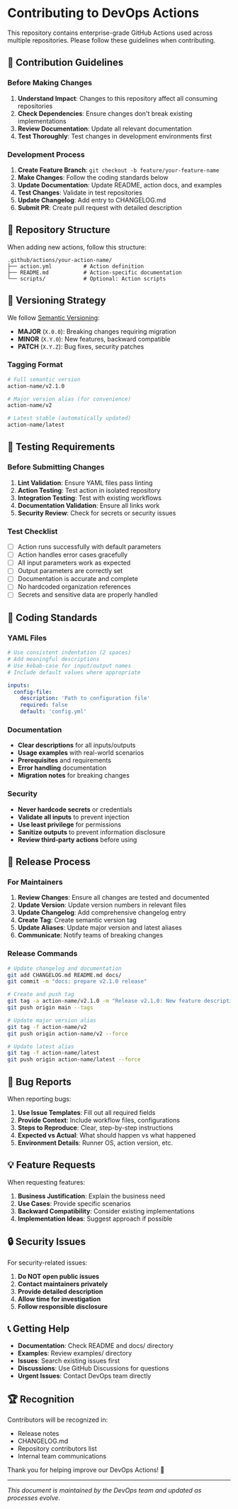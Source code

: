 # Contributing to DevOps Actions

This repository contains enterprise-grade GitHub Actions used across multiple repositories. Please follow these guidelines when contributing.

## 🎯 Contribution Guidelines

### Before Making Changes

1. **Understand Impact**: Changes to this repository affect all consuming repositories
2. **Check Dependencies**: Ensure changes don't break existing implementations
3. **Review Documentation**: Update all relevant documentation
4. **Test Thoroughly**: Test changes in development environments first

### Development Process

1. **Create Feature Branch**: `git checkout -b feature/your-feature-name`
2. **Make Changes**: Follow the coding standards below
3. **Update Documentation**: Update README, action docs, and examples
4. **Test Changes**: Validate in test repositories
5. **Update Changelog**: Add entry to CHANGELOG.md
6. **Submit PR**: Create pull request with detailed description

## 📁 Repository Structure

When adding new actions, follow this structure:

```
.github/actions/your-action-name/
├── action.yml          # Action definition
├── README.md           # Action-specific documentation
└── scripts/            # Optional: Action scripts
```

## 🔄 Versioning Strategy

We follow [Semantic Versioning](https://semver.org/):

- **MAJOR** (`X.0.0`): Breaking changes requiring migration
- **MINOR** (`X.Y.0`): New features, backward compatible
- **PATCH** (`X.Y.Z`): Bug fixes, security patches

### Tagging Format

```bash
# Full semantic version
action-name/v2.1.0

# Major version alias (for convenience)
action-name/v2

# Latest stable (automatically updated)
action-name/latest
```

## 🧪 Testing Requirements

### Before Submitting Changes

1. **Lint Validation**: Ensure YAML files pass linting
2. **Action Testing**: Test action in isolated repository
3. **Integration Testing**: Test with existing workflows
4. **Documentation Validation**: Ensure all links work
5. **Security Review**: Check for secrets or security issues

### Test Checklist

- [ ] Action runs successfully with default parameters
- [ ] Action handles error cases gracefully
- [ ] All input parameters work as expected
- [ ] Output parameters are correctly set
- [ ] Documentation is accurate and complete
- [ ] No hardcoded organization references
- [ ] Secrets and sensitive data are properly handled

## 📝 Coding Standards

### YAML Files

```yaml
# Use consistent indentation (2 spaces)
# Add meaningful descriptions
# Use kebab-case for input/output names
# Include default values where appropriate

inputs:
  config-file:
    description: 'Path to configuration file'
    required: false
    default: 'config.yml'
```

### Documentation

- **Clear descriptions** for all inputs/outputs
- **Usage examples** with real-world scenarios
- **Prerequisites** and requirements
- **Error handling** documentation
- **Migration notes** for breaking changes

### Security

- **Never hardcode secrets** or credentials
- **Validate all inputs** to prevent injection
- **Use least privilege** for permissions
- **Sanitize outputs** to prevent information disclosure
- **Review third-party actions** before using

## 🚀 Release Process

### For Maintainers

1. **Review Changes**: Ensure all changes are tested and documented
2. **Update Version**: Update version numbers in relevant files
3. **Update Changelog**: Add comprehensive changelog entry
4. **Create Tag**: Create semantic version tag
5. **Update Aliases**: Update major version and latest aliases
6. **Communicate**: Notify teams of breaking changes

### Release Commands

```bash
# Update changelog and documentation
git add CHANGELOG.md README.md docs/
git commit -m "docs: prepare v2.1.0 release"

# Create and push tag
git tag -a action-name/v2.1.0 -m "Release v2.1.0: New feature description"
git push origin main --tags

# Update major version alias
git tag -f action-name/v2
git push origin action-name/v2 --force

# Update latest alias
git tag -f action-name/latest  
git push origin action-name/latest --force
```

## 🐛 Bug Reports

When reporting bugs:

1. **Use Issue Templates**: Fill out all required fields
2. **Provide Context**: Include workflow files, configurations
3. **Steps to Reproduce**: Clear, step-by-step instructions
4. **Expected vs Actual**: What should happen vs what happened
5. **Environment Details**: Runner OS, action version, etc.

## 💡 Feature Requests

When requesting features:

1. **Business Justification**: Explain the business need
2. **Use Cases**: Provide specific scenarios
3. **Backward Compatibility**: Consider existing implementations
4. **Implementation Ideas**: Suggest approach if possible

## 🔒 Security Issues

For security-related issues:

1. **Do NOT open public issues**
2. **Contact maintainers privately**
3. **Provide detailed description**
4. **Allow time for investigation**
5. **Follow responsible disclosure**

## 📞 Getting Help

- **Documentation**: Check README and docs/ directory
- **Examples**: Review examples/ directory
- **Issues**: Search existing issues first
- **Discussions**: Use GitHub Discussions for questions
- **Urgent Issues**: Contact DevOps team directly

## 🏆 Recognition

Contributors will be recognized in:
- Release notes
- CHANGELOG.md
- Repository contributors list
- Internal team communications

Thank you for helping improve our DevOps Actions! 🚀

---

*This document is maintained by the DevOps team and updated as processes evolve.*